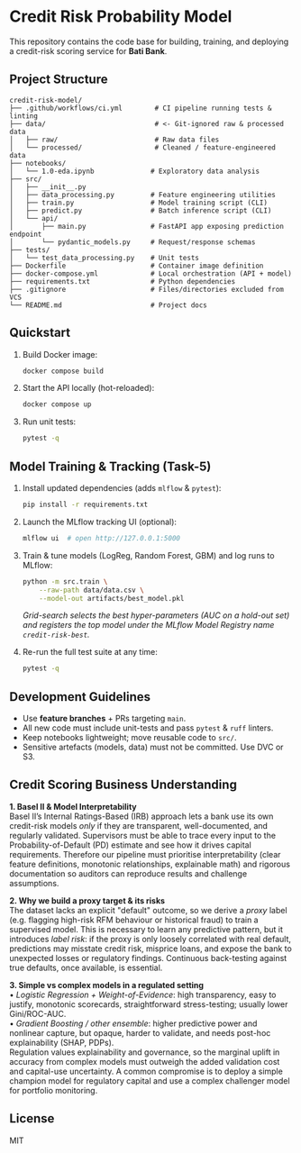 # Credit Risk Probability Model

This repository contains the code base for building, training, and deploying a credit-risk scoring service for **Bati Bank**.

## Project Structure

```text
credit-risk-model/
├── .github/workflows/ci.yml        # CI pipeline running tests & linting
├── data/                           # <- Git-ignored raw & processed data
│   ├── raw/                        # Raw data files
│   └── processed/                  # Cleaned / feature-engineered data
├── notebooks/
│   └── 1.0-eda.ipynb              # Exploratory data analysis
├── src/
│   ├── __init__.py
│   ├── data_processing.py         # Feature engineering utilities
│   ├── train.py                   # Model training script (CLI)
│   ├── predict.py                 # Batch inference script (CLI)
│   └── api/
│       ├── main.py                # FastAPI app exposing prediction endpoint
│       └── pydantic_models.py     # Request/response schemas
├── tests/
│   └── test_data_processing.py    # Unit tests
├── Dockerfile                     # Container image definition
├── docker-compose.yml             # Local orchestration (API + model)
├── requirements.txt               # Python dependencies
├── .gitignore                     # Files/directories excluded from VCS
└── README.md                      # Project docs
```

## Quickstart

1.  Build Docker image:

    ```bash
    docker compose build
    ```
2.  Start the API locally (hot-reloaded):

    ```bash
    docker compose up
    ```
3.  Run unit tests:

    ```bash
    pytest -q
    ```

## Model Training & Tracking (Task-5)

1. Install updated dependencies (adds `mlflow` & `pytest`):

   ```bash
   pip install -r requirements.txt
   ```

2. Launch the MLflow tracking UI (optional):

   ```bash
   mlflow ui  # open http://127.0.0.1:5000
   ```

3. Train & tune models (LogReg, Random Forest, GBM) and log runs to MLflow:

   ```bash
   python -m src.train \
       --raw-path data/data.csv \
       --model-out artifacts/best_model.pkl
   ```

   *Grid-search selects the best hyper-parameters (AUC on a hold-out set) and
   registers the top model under the MLflow Model Registry name
   `credit-risk-best`.*

4. Re-run the full test suite at any time:

   ```bash
   pytest -q
   ```

## Development Guidelines

* Use **feature branches** + PRs targeting `main`.
* All new code must include unit-tests and pass `pytest` & `ruff` linters.
* Keep notebooks lightweight; move reusable code to `src/`.
* Sensitive artefacts (models, data) must not be committed. Use DVC or S3.

## Credit Scoring Business Understanding

**1. Basel II & Model Interpretability**  
Basel II’s Internal Ratings-Based (IRB) approach lets a bank use its own credit-risk models *only* if they are transparent, well-documented, and regularly validated.  Supervisors must be able to trace every input to the Probability-of-Default (PD) estimate and see how it drives capital requirements.  Therefore our pipeline must prioritise interpretability (clear feature definitions, monotonic relationships, explainable math) and rigorous documentation so auditors can reproduce results and challenge assumptions.

**2. Why we build a proxy target & its risks**  
The dataset lacks an explicit "default" outcome, so we derive a *proxy* label (e.g. flagging high-risk RFM behaviour or historical fraud) to train a supervised model.  This is necessary to learn any predictive pattern, but it introduces *label risk*: if the proxy is only loosely correlated with real default, predictions may misstate credit risk, misprice loans, and expose the bank to unexpected losses or regulatory findings.  Continuous back-testing against true defaults, once available, is essential.

**3. Simple vs complex models in a regulated setting**  
• *Logistic Regression + Weight-of-Evidence*: high transparency, easy to justify, monotonic scorecards, straightforward stress-testing; usually lower Gini/ROC-AUC.  
• *Gradient Boosting / other ensemble*: higher predictive power and nonlinear capture, but opaque, harder to validate, and needs post-hoc explainability (SHAP, PDPs).  
Regulation values explainability and governance, so the marginal uplift in accuracy from complex models must outweigh the added validation cost and capital-use uncertainty.  A common compromise is to deploy a simple champion model for regulatory capital and use a complex challenger model for portfolio monitoring.

## License

MIT